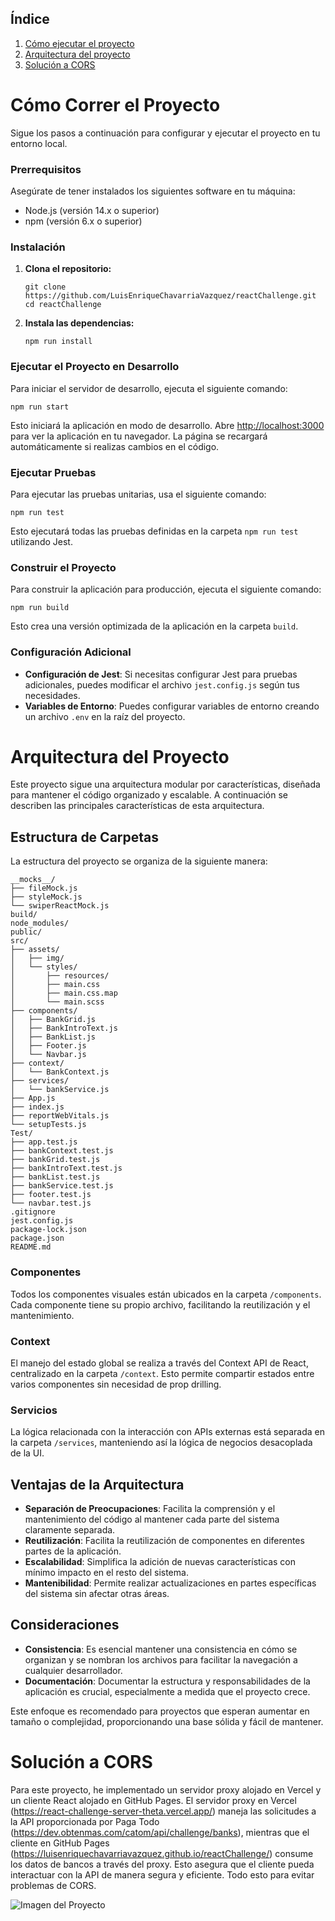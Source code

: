 ## Índice

1. [Cómo ejecutar el proyecto](#cómo-correr-el-proyecto)
2. [Arquitectura del proyecto](#arquitectura-del-proyecto)
3. [Solución a CORS](#Solución-a-cors)

# Cómo Correr el Proyecto

Sigue los pasos a continuación para configurar y ejecutar el proyecto en tu entorno local.

### Prerrequisitos

Asegúrate de tener instalados los siguientes software en tu máquina:
- Node.js (versión 14.x o superior)
- npm (versión 6.x o superior)

### Instalación

1. **Clona el repositorio:**

   ```
   git clone https://github.com/LuisEnriqueChavarriaVazquez/reactChallenge.git
   cd reactChallenge
   ```

2. **Instala las dependencias:**

   ```
   npm run install
   ```

### Ejecutar el Proyecto en Desarrollo

Para iniciar el servidor de desarrollo, ejecuta el siguiente comando:

```
npm run start
```

Esto iniciará la aplicación en modo de desarrollo. Abre [http://localhost:3000](http://localhost:3000) para ver la aplicación en tu navegador. La página se recargará automáticamente si realizas cambios en el código.

### Ejecutar Pruebas

Para ejecutar las pruebas unitarias, usa el siguiente comando:

```
npm run test
```

Esto ejecutará todas las pruebas definidas en la carpeta `npm run test` utilizando Jest.

### Construir el Proyecto

Para construir la aplicación para producción, ejecuta el siguiente comando:

```
npm run build
```

Esto crea una versión optimizada de la aplicación en la carpeta `build`.

### Configuración Adicional

- **Configuración de Jest**: Si necesitas configurar Jest para pruebas adicionales, puedes modificar el archivo `jest.config.js` según tus necesidades.
- **Variables de Entorno**: Puedes configurar variables de entorno creando un archivo `.env` en la raíz del proyecto.

# Arquitectura del Proyecto

Este proyecto sigue una arquitectura modular por características, diseñada para mantener el código organizado y escalable. A continuación se describen las principales características de esta arquitectura.

## Estructura de Carpetas

La estructura del proyecto se organiza de la siguiente manera:

```plaintext
__mocks__/
├── fileMock.js
├── styleMock.js
└── swiperReactMock.js
build/
node_modules/
public/
src/
├── assets/
│   ├── img/
│   └── styles/
│       ├── resources/
│       ├── main.css
│       ├── main.css.map
│       └── main.scss
├── components/
│   ├── BankGrid.js
│   ├── BankIntroText.js
│   ├── BankList.js
│   ├── Footer.js
│   └── Navbar.js
├── context/
│   └── BankContext.js
├── services/
│   └── bankService.js
├── App.js
├── index.js
├── reportWebVitals.js
└── setupTests.js
Test/
├── app.test.js
├── bankContext.test.js
├── bankGrid.test.js
├── bankIntroText.test.js
├── bankList.test.js
├── bankService.test.js
├── footer.test.js
└── navbar.test.js
.gitignore
jest.config.js
package-lock.json
package.json
README.md
```

### Componentes

Todos los componentes visuales están ubicados en la carpeta `/components`. Cada componente tiene su propio archivo, facilitando la reutilización y el mantenimiento.

### Context

El manejo del estado global se realiza a través del Context API de React, centralizado en la carpeta `/context`. Esto permite compartir estados entre varios componentes sin necesidad de prop drilling.

### Servicios

La lógica relacionada con la interacción con APIs externas está separada en la carpeta `/services`, manteniendo así la lógica de negocios desacoplada de la UI.

## Ventajas de la Arquitectura

- **Separación de Preocupaciones**: Facilita la comprensión y el mantenimiento del código al mantener cada parte del sistema claramente separada.
- **Reutilización**: Facilita la reutilización de componentes en diferentes partes de la aplicación.
- **Escalabilidad**: Simplifica la adición de nuevas características con mínimo impacto en el resto del sistema.
- **Mantenibilidad**: Permite realizar actualizaciones en partes específicas del sistema sin afectar otras áreas.

## Consideraciones

- **Consistencia**: Es esencial mantener una consistencia en cómo se organizan y se nombran los archivos para facilitar la navegación a cualquier desarrollador.
- **Documentación**: Documentar la estructura y responsabilidades de la aplicación es crucial, especialmente a medida que el proyecto crece.

Este enfoque es recomendado para proyectos que esperan aumentar en tamaño o complejidad, proporcionando una base sólida y fácil de mantener.

# Solución a CORS

Para este proyecto, he implementado un servidor proxy alojado en Vercel y un cliente React alojado en GitHub Pages. El servidor proxy en Vercel (https://react-challenge-server-theta.vercel.app/) maneja las solicitudes a la API proporcionada por Paga Todo (https://dev.obtenmas.com/catom/api/challenge/banks), mientras que el cliente en GitHub Pages (https://luisenriquechavarriavazquez.github.io/reactChallenge/) consume los datos de bancos a través del proxy. Esto asegura que el cliente pueda interactuar con la API de manera segura y eficiente. Todo esto para evitar problemas de CORS.

![Imagen del Proyecto](https://media.licdn.com/dms/image/D5612AQGHph0B6FKU3g/article-cover_image-shrink_600_2000/0/1712492130078?e=2147483647&v=beta&t=7WcM1i5d6y1ucEIshict3ApIkEUcNU9nu_davd7-WD8)
